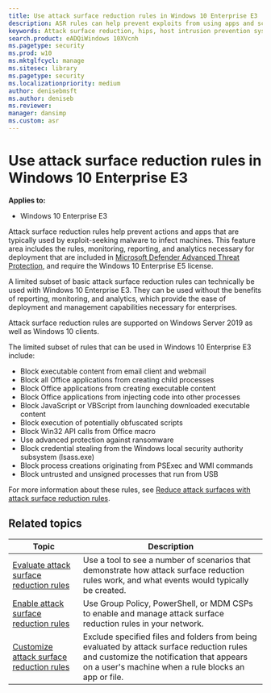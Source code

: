 ```yaml
---
title: Use attack surface reduction rules in Windows 10 Enterprise E3
description: ASR rules can help prevent exploits from using apps and scripts to infect machines with malware
keywords: Attack surface reduction, hips, host intrusion prevention system, protection rules, anti-exploit, antiexploit, exploit, infection prevention
search.product: eADQiWindows 10XVcnh
ms.pagetype: security
ms.prod: w10
ms.mktglfcycl: manage
ms.sitesec: library
ms.pagetype: security
ms.localizationpriority: medium
author: denisebmsft
ms.author: deniseb
ms.reviewer: 
manager: dansimp
ms.custom: asr
---
```


# Use attack surface reduction rules in Windows 10 Enterprise E3

**Applies to:**

- Windows 10 Enterprise E3

Attack surface reduction rules help prevent actions and apps that are typically used by exploit-seeking malware to infect machines. This feature area includes the rules, monitoring, reporting, and analytics necessary for deployment that are included in [Microsoft Defender Advanced Threat Protection](../microsoft-defender-atp/microsoft-defender-advanced-threat-protection.md), and require the Windows 10 Enterprise E5 license. 

A limited subset of basic attack surface reduction rules can technically be used with Windows 10 Enterprise E3. They can be used without the benefits of reporting, monitoring, and analytics, which provide the ease of deployment and management capabilities necessary for enterprises. 

Attack surface reduction rules are supported on Windows Server 2019 as well as Windows 10 clients.

The limited subset of rules that can be used in Windows 10 Enterprise E3 include:

- Block executable content from email client and webmail
- Block all Office applications from creating child processes
- Block Office applications from creating executable content
- Block Office applications from injecting code into other processes
- Block JavaScript or VBScript from launching downloaded executable content
- Block execution of potentially obfuscated scripts
- Block Win32 API calls from Office macro
- Use advanced protection against ransomware
- Block credential stealing from the Windows local security authority subsystem (lsass.exe)
- Block process creations originating from PSExec and WMI commands
- Block untrusted and unsigned processes that run from USB

For more information about these rules, see [Reduce attack surfaces with attack surface reduction rules](attack-surface-reduction.md).

 ## Related topics

Topic | Description 
---|---
[Evaluate attack surface reduction rules](evaluate-attack-surface-reduction.md) | Use a tool to see a number of scenarios that demonstrate how attack surface reduction rules work, and what events would typically be created.
[Enable attack surface reduction rules](enable-attack-surface-reduction.md) | Use Group Policy, PowerShell, or MDM CSPs to enable and manage attack surface reduction rules in your network.
[Customize attack surface reduction rules](customize-attack-surface-reduction.md) | Exclude specified files and folders from being evaluated by attack surface reduction rules and customize the notification that appears on a user's machine when a rule blocks an app or file. 
